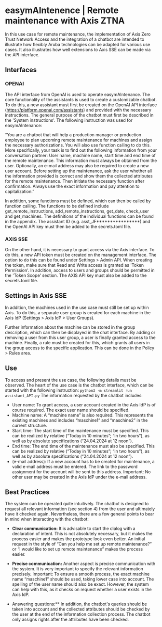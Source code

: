 # easymAIntenence | Remote maintenance with Axis ZTNA

In this use case for remote maintenance, the implementation of Axis Zero Trust Network Access and the integration of a chatbot are intended to illustrate how flexibly Aruba technologies can be adapted for various use cases. It also illustrates how well extensions to Axis SSE can be made via the API interface.

## Interfaces

### OPENAI 
The API interface from OpenAI is used to operate easymAIntenance. The core functionality of the assistants is used to create a customizable chatbot. 
To do this, a new assistant must first be created on the OpenAI API interface (https://platform.openai.com/assistants) and provided with the necessary instructions. The general purpose of the chatbot must first be described in the 'System instructions'. The following instruction was used for easymAIntenance:

“You are a chatbot that will help a production manager or production employee to plan upcoming remote maintenance for machines and assign the necessary authorizations. You will also use function calling to do this. More specifically, your task is to find out the following information from your conversation partner: User name, machine name, start time and end time of the remote maintenance.  This information must always be obtained from the user. Optionally, an e-mail address may also be required to create a new user account. Before setting up the maintenance, ask the user whether all the information provided is correct and show them the collected attributes for the remote maintenance. Then initiate the necessary function after confirmation. Always use the exact information and pay attention to capitalization.”

In addition, some functions must be defined, which can then be called by function calling. The functions to be defined include get_remote_instructions, add_remote_instructions, get_date, check_user and get_machines. The definitions of the individual functions can be found in the appendix. 
The assistant ID (e.g. asst_JF****************) and the OpenAI API key must then be added to the secrets.toml file. 

### AXIS SSE
On the other hand, it is necessary to grant access via the Axis interface. To do this, a new API token must be created on the management interface. The option to do this can be found under Settings > Admin API. When creating the token, make sure that Read and Write access is granted as 'Token Permission'. In addition, access to users and groups should be permitted in the 'Token Scope' section. 
The AXIS API key must also be added to the secrets.toml file. 


## Settings in Axis SSE
In addition, the machines used in the use case must still be set up within Axis. To do this, a separate user group is created for each machine in the Axis IdP (Settings > Axis IdP > User Groups). 

Further information about the machine can be stored in the group description, which can then be displayed in the chat interface. By adding or removing a user from this user group, a user is finally granted access to the machine. Finally, a rule must be created for this, which grants all users in the group access to the specific application. This can be done in the Policy > Rules area. 


## Use
To access and present the use case, the following details must be observed. The heart of the use case is the chatbot interface, which can be started with the following instruction: 
```python3 -m streamlit run assistant_API.py```
The information requested by the chatbot includes: 
- User name: To grant access, a user account created in the Axis IdP is of course required. The exact user name should be specified.
- Machine name: A “machine name” is also required. This represents the existing machines and includes “maschine1” and “maschine2” in the current structure. 
- Start time: The start time of the maintenance must be specified. This can be realized by relative (“Today in 10 minutes”; “In two hours”), as well as by absolute specifications (“24.04.2024 at 12 noon”).
- End time: The end time of the maintenance must also be specified. This can be realized by relative (“Today in 10 minutes”; “In two hours”), as well as by absolute specifications (“24.04.2024 at 12 noon”).
- (e-mail address): If a new account has to be created for maintenance, a valid e-mail address must be entered. The link to the password assignment for the account will be sent to this address. Important: No other user may be created in the Axis IdP under the e-mail address. 


## Best Practices
The system can be operated quite intuitively. The chatbot is designed to request all relevant information (see section 4) from the user and ultimately have it checked again. Nevertheless, there are a few general points to bear in mind when interacting with the chatbot:
- __Clear communication:__ It is advisable to start the dialog with a declaration of intent. This is not absolutely necessary, but it makes the process easier and makes the prototype look even better. An initial request in the style of “Can you help me set up remote maintenance?” or “I would like to set up remote maintenance” makes the process easier.

- **Precise communication:** Another aspect is precise communication with the system. It is very important to specify the relevant information precisely. Important: To ensure a smooth process, the exact machine name “maschine1” should be used, taking lower case into account. 						The spelling of the user name should also be exact. However, the system can help with this, as it checks on request whether a user exists in the Axis IdP.

- Answering questions:** In addition, the chatbot's queries should be taken into account and the collected attributes should be checked by the user at the end of the information collection process. The chatbot only assigns rights after the attributes have been checked. 

